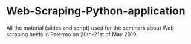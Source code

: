 # Web-Scraping-Python-application

All the material (slides and script) used for the seminars about Web scraping helds in Palermo on 20th-21st of May 2019.
